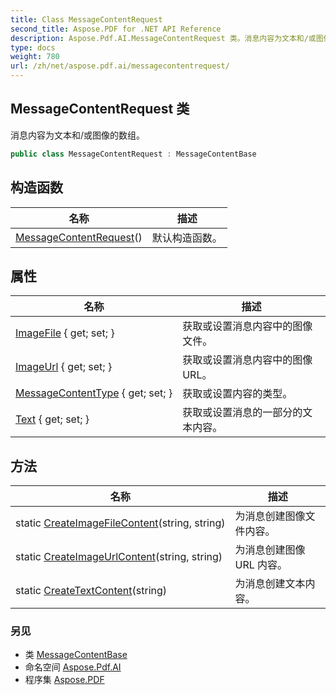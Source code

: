 ```yaml
---
title: Class MessageContentRequest
second_title: Aspose.PDF for .NET API Reference
description: Aspose.Pdf.AI.MessageContentRequest 类。消息内容为文本和/或图像的数组
type: docs
weight: 780
url: /zh/net/aspose.pdf.ai/messagecontentrequest/
---
```

## MessageContentRequest 类

消息内容为文本和/或图像的数组。

```csharp
public class MessageContentRequest : MessageContentBase
```

## 构造函数

| 名称 | 描述 |
| --- | --- |
| [MessageContentRequest](messagecontentrequest/)() | 默认构造函数。 |

## 属性

| 名称 | 描述 |
| --- | --- |
| [ImageFile](../../aspose.pdf.ai/messagecontentbase/imagefile/) { get; set; } | 获取或设置消息内容中的图像文件。 |
| [ImageUrl](../../aspose.pdf.ai/messagecontentbase/imageurl/) { get; set; } | 获取或设置消息内容中的图像 URL。 |
| [MessageContentType](../../aspose.pdf.ai/messagecontentbase/messagecontenttype/) { get; set; } | 获取或设置内容的类型。 |
| [Text](../../aspose.pdf.ai/messagecontentrequest/text/) { get; set; } | 获取或设置消息的一部分的文本内容。 |

## 方法

| 名称 | 描述 |
| --- | --- |
| static [CreateImageFileContent](../../aspose.pdf.ai/messagecontentrequest/createimagefilecontent/)(string, string) | 为消息创建图像文件内容。 |
| static [CreateImageUrlContent](../../aspose.pdf.ai/messagecontentrequest/createimageurlcontent/)(string, string) | 为消息创建图像 URL 内容。 |
| static [CreateTextContent](../../aspose.pdf.ai/messagecontentrequest/createtextcontent/)(string) | 为消息创建文本内容。 |

### 另见

* 类 [MessageContentBase](../messagecontentbase/)
* 命名空间 [Aspose.Pdf.AI](../../aspose.pdf.ai/)
* 程序集 [Aspose.PDF](../../)